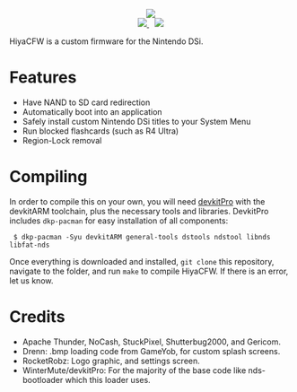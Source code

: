<p align="center">
  <img src="https://github.com/RocketRobz/hiyaCFW/blob/master/logo/logo.png"><br>
  <span style="padding-right: 5px;">
    <a href="https://travis-ci.org/RocketRobz/hiyaCFW">
      <img src="https://travis-ci.org/RocketRobz/hiyaCFW.svg?branch=unlaunch">
    </a>
  </span>
  <span style="padding-left: 5px;">
  <a href="https://discord.gg/yD3spjv">
   <img src="https://img.shields.io/badge/Discord%20Server-%23other--ds--homebrew-green.svg">
  </a>
  </span>
</p>

HiyaCFW is a custom firmware for the Nintendo DSi.

# Features

- Have NAND to SD card redirection
- Automatically boot into an application
- Safely install custom Nintendo DSi titles to your System Menu
- Run blocked flashcards (such as R4 Ultra)
- Region-Lock removal

# Compiling

In order to compile this on your own, you will need [devkitPro](https://devkitpro.org/) with the devkitARM toolchain, plus the necessary tools and libraries. DevkitPro includes `dkp-pacman` for easy installation of all components:

```
 $ dkp-pacman -Syu devkitARM general-tools dstools ndstool libnds libfat-nds
```

Once everything is downloaded and installed, `git clone` this repository, navigate to the folder, and run `make` to compile HiyaCFW. If there is an error, let us know.

# Credits
- Apache Thunder, NoCash, StuckPixel, Shutterbug2000, and Gericom.
- Drenn: .bmp loading code from GameYob, for custom splash screens.
- RocketRobz: Logo graphic, and settings screen.
- WinterMute/devkitPro: For the majority of the base code like nds-bootloader which this loader uses.
